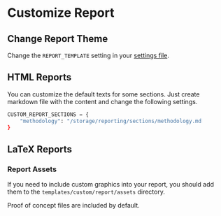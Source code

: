 # Customize Report

## Change Report Theme
Change the `REPORT_TEMPLATE` setting in your [settings file](../../getting_started/configuration).

## HTML Reports
You can customize the default texts for some sections.
Just create markdown file with the content and change the following settings.

```python
CUSTOM_REPORT_SECTIONS = {
    "methodology": "/storage/reporting/sections/methodology.md
}
```

## LaTeX Reports

### Report Assets
If you need to include custom graphics into your report, you should add them to the `templates/custom/report/assets` directory.

Proof of concept files are included by default.
